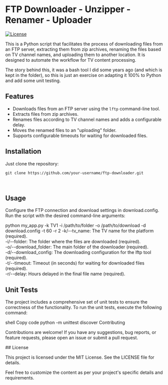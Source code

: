 # FTP Downloader - Unzipper - Renamer - Uploader

[![License](https://img.shields.io/badge/license-MIT-blue.svg)](https://opensource.org/licenses/MIT)

This is a Python script that facilitates the process of downloading files from an FTP server, extracting them from zip archives, renaming the files based on TV channel names, and uploading them to another location. It is designed to automate the workflow for TV content processing.

The story behind this, it was a bash tool I did some years ago (and which is kept in the folder), so this is just an exercise on adapting it 100% to Python and add some unit testing.

## Features

- Downloads files from an FTP server using the `lftp` command-line tool.
- Extracts files from zip archives.
- Renames files according to TV channel names and adds a configurable delay.
- Moves the renamed files to an "uploading" folder.
- Supports configurable timeouts for waiting for downloaded files.

## Installation

Just clone the repository:

   ```shell
   git clone https://github.com/your-username/ftp-downloader.git
   ```
<br />

## Usage

Configure the FTP connection and download settings in download.config.
Run the script with the desired command-line arguments:

python my_app.py -k TV1 -i /path/to/folder -o /path/to/download -d download.config -t 60 -r 2
-k/--tv_name: The TV name for the platform (required).<br />
-i/--folder: The folder where the files are downloaded (required).<br />
-o/--download_folder: The main folder of the downloader (required).<br />
-d/--download_config: The downloading configuration for the lftp tool (required).<br />
-t/--timeout: Timeout (in seconds) for waiting for downloaded files (required).<br />
-r/--delay: Hours delayed in the final file name (required).<br />

## Unit Tests

The project includes a comprehensive set of unit tests to ensure the correctness of the functionality. To run the unit tests, execute the following command:

shell
Copy code
python -m unittest discover
Contributing

Contributions are welcome! If you have any suggestions, bug reports, or feature requests, please open an issue or submit a pull request.

## License

This project is licensed under the MIT License. See the LICENSE file for details.

Feel free to customize the content as per your project's specific details and requirements.

